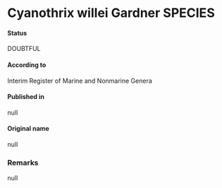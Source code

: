 # Cyanothrix willei Gardner SPECIES

#### Status
DOUBTFUL

#### According to
Interim Register of Marine and Nonmarine Genera

#### Published in
null

#### Original name
null

### Remarks
null